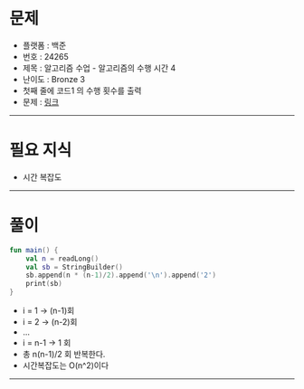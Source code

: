 # 문제
- 플랫폼 : 백준
- 번호 : 24265
- 제목 : 알고리즘 수업 - 알고리즘의 수행 시간 4
- 난이도 : Bronze 3
- 첫째 줄에 코드1 의 수행 횟수를 출력
- 문제 : <a href="https://www.acmicpc.net/problem/24265" target="_blank">링크</a>

---

# 필요 지식
- 시간 복잡도

---

# 풀이
```kotlin
fun main() {
    val n = readLong()
    val sb = StringBuilder()
    sb.append(n * (n-1)/2).append('\n').append('2')
    print(sb)
}
```
- i = 1 -> (n-1)회
- i = 2 -> (n-2)회
- ...
- i = n-1 -> 1 회
- 총 n(n-1)/2 회 반복한다.
- 시간복잡도는 O(n^2)이다

---
